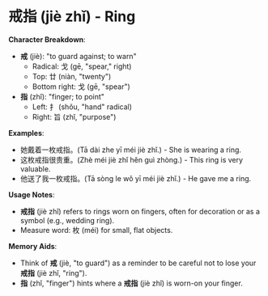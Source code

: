 # **戒指 (jiè zhǐ) - Ring**

**Character Breakdown**:  
- **戒** (jiè): "to guard against; to warn"
  - Radical: 戈 (gē, "spear," right)
  - Top: 廿 (niàn, "twenty")
  - Bottom right: 戈 (gē, "spear")  
- **指** (zhǐ): "finger; to point"
  - Left: 扌 (shǒu, "hand" radical)
  - Right: 旨 (zhǐ, "purpose")

**Examples**:  
- 她戴着一枚戒指。(Tā dài zhe yī méi jiè zhǐ.) - She is wearing a ring.  
- 这枚戒指很贵重。(Zhè méi jiè zhǐ hěn guì zhòng.) - This ring is very valuable.  
- 他送了我一枚戒指。(Tā sòng le wǒ yī méi jiè zhǐ.) - He gave me a ring.

**Usage Notes**:  
- **戒指** (jiè zhǐ) refers to rings worn on fingers, often for decoration or as a symbol (e.g., wedding ring).  
- Measure word: 枚 (méi) for small, flat objects.

**Memory Aids**:  
- Think of **戒** (jiè, "to guard") as a reminder to be careful not to lose your **戒指** (jiè zhǐ, "ring").  
- **指** (zhǐ, "finger") hints where a **戒指** (jiè zhǐ) is worn-on your finger.